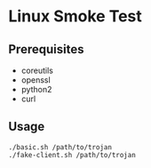 # Linux Smoke Test

## Prerequisites

- coreutils
- openssl
- python2
- curl

## Usage

```
./basic.sh /path/to/trojan
./fake-client.sh /path/to/trojan
```
